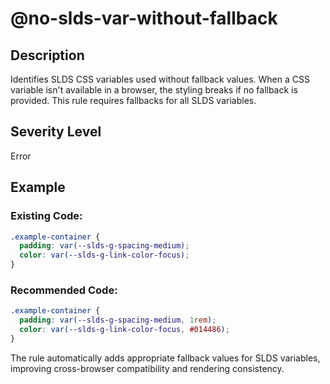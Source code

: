 # @no-slds-var-without-fallback

## Description
Identifies SLDS CSS variables used without fallback values. When a CSS variable isn't available in a browser, the styling breaks if no fallback is provided. This rule requires fallbacks for all SLDS variables.

## Severity Level
Error

## Example

### Existing Code:

```css
.example-container {
  padding: var(--slds-g-spacing-medium);
  color: var(--slds-g-link-color-focus);
}
```

### Recommended Code:

```css
.example-container {
  padding: var(--slds-g-spacing-medium, 1rem);
  color: var(--slds-g-link-color-focus, #014486);
}
```

The rule automatically adds appropriate fallback values for SLDS variables, improving cross-browser compatibility and rendering consistency. 